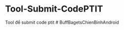 # Tool-Submit-CodePTIT
Tool để submit code ptit
#   B u f f B a g e t s C h i e n B i n h A n d r o i d  
 